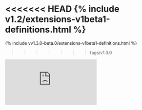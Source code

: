 <!-- BEGIN MUNGE: UNVERSIONED_WARNING -->


<!-- END MUNGE: UNVERSIONED_WARNING -->
<!-- needed for gh-pages to render html files when imported -->
<<<<<<< HEAD
{% include v1.2/extensions-v1beta1-definitions.html %}
=======
{% include vv1.3.0-beta.0/extensions-v1beta1-definitions.html %}
>>>>>>> tags/v1.3.0






<!-- BEGIN MUNGE: IS_VERSIONED -->
<!-- TAG IS_VERSIONED -->
<!-- END MUNGE: IS_VERSIONED -->


<!-- BEGIN MUNGE: GENERATED_ANALYTICS -->
[![Analytics](https://kubernetes-site.appspot.com/UA-36037335-10/GitHub/docs/api-reference/extensions/v1beta1/definitions.md?pixel)]()
<!-- END MUNGE: GENERATED_ANALYTICS -->
